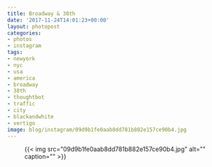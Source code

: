 ```yaml
---
title: Broadway & 38th
date: '2017-11-24T14:01:23+00:00'
layout: photopost
categories:
- photos
- instagram
tags:
- newyork
- nyc
- usa
- america
- broadway
- 38th
- thoughtbot
- traffic
- city
- blackandwhite
- vertigo
image: blog/instagram/09d9b1fe0aab8dd781b882e157ce90b4.jpg
---
```


<figure class="photo photo--square">
  {{< img src="09d9b1fe0aab8dd781b882e157ce90b4.jpg" alt="" caption="" >}}

</figure>



